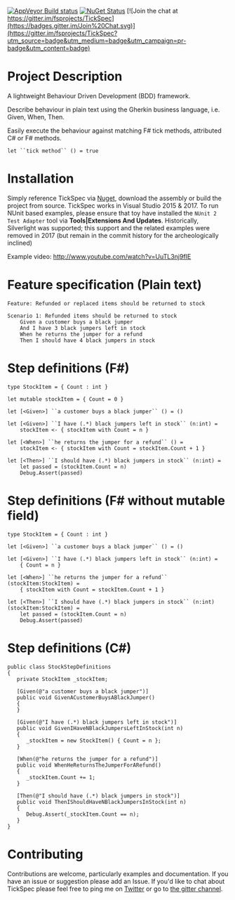 [![AppVeyor Build status](https://ci.appveyor.com/api/projects/status/github/fsprojects/tickspec?branch=master&svg=true)](https://ci.appveyor.com/project/sergey-tihon/tickspec/branch/master)
[![NuGet Status](https://img.shields.io/nuget/v/TickSpec.svg?style=flat)](https://www.nuget.org/packages/TickSpec/)
[![Join the chat at https://gitter.im/fsprojects/TickSpec](https://badges.gitter.im/Join%20Chat.svg)](https://gitter.im/fsprojects/TickSpec?utm_source=badge&utm_medium=badge&utm_campaign=pr-badge&utm_content=badge)

# Project Description

A lightweight Behaviour Driven Development (BDD) framework.

Describe behaviour in plain text using the Gherkin business language, i.e. Given, When, Then.

Easily execute the behaviour against matching F# tick methods, attributed C# or F# methods.

    let ``tick method`` () = true

# Installation

Simply reference TickSpec via [Nuget](https://www.nuget.org/packages/TickSpec/), download the assembly or build the project from source.
TickSpec works in Visual Studio 2015 & 2017.
To run NUnit based examples, please ensure that toy have installed the `NUnit 2 Test Adapter` tool via **Tools|Extensions And Updates**.
Historically, Silverlight was supported; this support and the related examples were removed in 2017 (but remain in the commit history for the archeologically inclined)

Example video: http://www.youtube.com/watch?v=UuTL3nj9fIE

# Feature specification (Plain text)

```
Feature: Refunded or replaced items should be returned to stock

Scenario 1: Refunded items should be returned to stock
    Given a customer buys a black jumper
    And I have 3 black jumpers left in stock
    When he returns the jumper for a refund
    Then I should have 4 black jumpers in stock
```

# Step definitions (F#)

```
type StockItem = { Count : int }

let mutable stockItem = { Count = 0 }

let [<Given>] ``a customer buys a black jumper`` () = ()

let [<Given>] ``I have (.*) black jumpers left in stock`` (n:int) =
    stockItem <- { stockItem with Count = n }

let [<When>] ``he returns the jumper for a refund`` () =
    stockItem <- { stockItem with Count = stockItem.Count + 1 }

let [<Then>] ``I should have (.*) black jumpers in stock`` (n:int) =
    let passed = (stockItem.Count = n)
    Debug.Assert(passed)
```

# Step definitions (F# without mutable field)

```
type StockItem = { Count : int }

let [<Given>] ``a customer buys a black jumper`` () = ()
      
let [<Given>] ``I have (.*) black jumpers left in stock`` (n:int) =  
    { Count = n }
      
let [<When>] ``he returns the jumper for a refund`` (stockItem:StockItem) =  
    { stockItem with Count = stockItem.Count + 1 }
      
let [<Then>] ``I should have (.*) black jumpers in stock`` (n:int) (stockItem:StockItem) =     
    let passed = (stockItem.Count = n)
    Debug.Assert(passed)
```

# Step definitions (C#)

```
public class StockStepDefinitions
{
   private StockItem _stockItem;

   [Given(@"a customer buys a black jumper")]
   public void GivenACustomerBuysABlackJumper()
   {
   }

   [Given(@"I have (.*) black jumpers left in stock")]
   public void GivenIHaveNBlackJumpersLeftInStock(int n)
   {
      _stockItem = new StockItem() { Count = n };
   }

   [When(@"he returns the jumper for a refund")]
   public void WhenHeReturnsTheJumperForARefund()
   {
      _stockItem.Count += 1;
   }

   [Then(@"I should have (.*) black jumpers in stock")]
   public void ThenIShouldHaveNBlackJumpersInStock(int n)
   {
      Debug.Assert(_stockItem.Count == n);
   }
}
```

# Contributing

Contributions are welcome, particularly examples and documentation. If you have an issue or suggestion please add an Issue. If you'd like to chat about TickSpec please feel free to ping me on [Twitter](http://twitter.com/ptrelford) or go to [the gitter channel](https://gitter.im/fsprojects/TickSpec).
